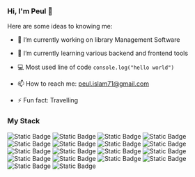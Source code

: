 ###  Hi, I'm Peul 👋

Here are some ideas to knowing me:

- 🔭 I’m currently working on library Management Software
- 🌱 I’m currently learning various backend and frontend tools
- 💻 Most used line of code `console.log("hello world")`
- 📫 How to reach me: peul.islam71@gmail.com

- ⚡ Fun fact: Travelling

### My Stack
![Static Badge](https://img.shields.io/badge/JavaScript-%23F7DF1E?style=for-the-badge&logo=JavaScript&logoColor=23323330&color=%23403f3e)
![Static Badge](https://img.shields.io/badge/React-%2361DAFB?style=for-the-badge&logo=React&logoColor=23323330&color=black)
![Static Badge](https://img.shields.io/badge/react%20router-%23CA4245?style=for-the-badge&logo=react%20router&logoColor=white)
![Static Badge](https://img.shields.io/badge/NEXT.JS-%23000000?style=for-the-badge&logo=next.js)
![Static Badge](https://img.shields.io/badge/Firebase-%23FFCA28?style=for-the-badge&logo=Firebase&logoColor=white&labelColor=black)
![Static Badge](https://img.shields.io/badge/Node.js-%23339933?style=for-the-badge&logo=Node.js&logoColor=white&labelColor=black&color=%23339933)
![Static Badge](https://img.shields.io/badge/Express.js-%23000000?style=for-the-badge&logo=Express&logoColor=white&color=black)
![Static Badge](https://img.shields.io/badge/MongoDB-%2347A248?style=for-the-badge&logo=MongoDB&logoColor=white&labelColor=black&color=23339933)
![Static Badge](https://img.shields.io/badge/Tailwind%20CSS-%2306B6D4?style=for-the-badge&logo=Tailwind%20CSS&color=black)
![Static Badge](https://img.shields.io/badge/daisyui-%235A0EF8?style=for-the-badge&logo=daisyui&labelColor=black)
![Static Badge](https://img.shields.io/badge/MUI-%23007FFF?style=for-the-badge&logo=mui&logoColor=%23FFFFFF)
![Static Badge](https://img.shields.io/badge/Visual%20Studio%20Code-%23007ACC?style=for-the-badge&logo=Visual%20Studio%20Code)
![Static Badge](https://img.shields.io/badge/markdown-%23000000?style=for-the-badge&logo=markdown)
![Static Badge](https://img.shields.io/badge/HTML5-%23E34F26?style=for-the-badge&logo=HTML5&logoColor=white)
![Static Badge](https://img.shields.io/badge/CSS3-%231572B6?style=for-the-badge&logo=CSS3&logoColor=white)
![Static Badge](https://img.shields.io/badge/JWT-%23000000?style=for-the-badge&logo=jsonwebtokens&logoColor=%23FFFFFF)
![Static Badge](https://img.shields.io/badge/Git-%23F05032?style=for-the-badge&logo=Git&logoColor=white)
![Static Badge](https://img.shields.io/badge/Netlify-%2300C7B7?style=for-the-badge&logo=Netlify&logoColor=white)


